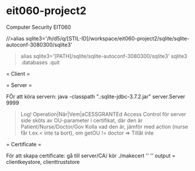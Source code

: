 eit060-project2
===============

Computer Security EIT060

//>alias sqlite3='/h/d5/q/[STIL-ID]/workspace/eit060-project2/sqlite/sqlite-autoconf-3080300/sqlite3'
>alias sqlite3='[PATH]/sqlite/sqlite-autoconf-3080300/sqlite3'
>sqlite3
>.databases
>.quit


= Client =


= Server =

FÖr att köra servern:
java -classpath ".:sqlite-jdbc-3.7.2.jar" server.Server 9999


> Log! Operation|När|Vem|aCESSGRANTEd
> Access Control för server side sköts av OU-parameter i certifikat, där den är Patient/Nurse/Doctor/Gov
 	Kolla vad den är, jämför med action (nurse får t.ex.< inte ta bort), om getOU != doctor => Tillåt inte


= Certificate =

För att skapa certificate:
gå till server/CA/
kör ./makecert '<name>' '<member type>'
output = clientkeystore, clienttruststore

